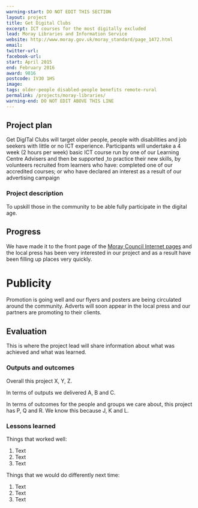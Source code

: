 ```yaml
---
warning-start: DO NOT EDIT THIS SECTION
layout: project
title: Get Digital Clubs
excerpt: ICT courses for the most digitally excluded
lead: Moray Libraries and Information Service
website: http://www.moray.gov.uk/moray_standard/page_1472.html
email: 
twitter-url: 
facebook-url: 
start: April 2015
end: February 2016
award: 9816
postcode: IV30 1HS
image:
tags: older-people disabled-people benefits remote-rural
permalink: /projects/moray-libraries/
warning-end: DO NOT EDIT ABOVE THIS LINE
---
```


## Project plan
Get DigITal Clubs will target older people, people with disabilities and job seekers with little or no ICT experience. Participants will undertake a  4 week  (2 hours per week) basic ICT course run by one of our Learning Centre Advisers and then be supported ,to practice their new skills, by volunteers recruited from learners who have: completed one of our accredited courses; or who have declared an interest as a result of our advertising campaign

### Project description
To upskill those in the community to be able fully participate in the digital age.

## Progress
We have made it to the front page of the [Moray Council Internet pages](http://www.moray.gov.uk) and the local press has been very interested in our project and as a result have been filling up places very quickly.
# Publicity
Promotion is going well and our flyers and posters are being circulated around the community. Adverts will soon appear in the local press and our partners are promoting to their clients.


## Evaluation

This is where the project lead will share information about what was achieved and what was learned.

### Outputs and outcomes

Overall this project X, Y, Z.

In terms of outputs we delivered A, B and C.

In terms of outcomes for the people and groups we care about, this project has P, Q and R. We know this because J, K and L.

### Lessons learned

Things that worked well:

1. Text
2. Text
3. Text

Things that we would do differently next time:

1. Text
2. Text
3. Text
